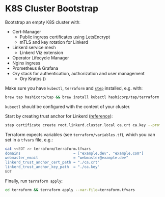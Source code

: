 # K8S Cluster Bootstrap

Bootstrap an empty K8S cluster with:

- Cert-Manager
    - Public ingress certificates using LetsEncrypt
    - mTLS and key rotation for Linkerd
- Linkerd service mesh
    - Linkerd Viz extension
- Operator Lifecycle Manager
- Nginx ingress
- Prometheus & Grafana
- Ory stack for authentication, authorization and user management
    - Ory Kratos ()

Make sure you have `kubectl`, `terraform` and [`step`](https://smallstep.com/docs/step-cli/reference/) installed, e.g. with:

```bash
brew tap hashicorp/tap && brew install kubectl hashicorp/tap/terraform step
```

`kubectl` should be configured with the context of your cluster.
 
Start by creating trust anchor for Linkerd ([reference](https://linkerd.io/2.14/tasks/generate-certificates)):

```bash
step certificate create root.linkerd.cluster.local ca.crt ca.key --profile root-ca --no-password --insecure --not-after=87600h
```

Terraform expects variables (see `terraform/variables.tf`), which you can set in a `tfvars` file, e.g.:

```bash
cat <<EOT >> terraform/terraform.tfvars
domains                        = ["example.dev", "example.com"]
webmaster_email                = "webmaster@example.dev"
linkerd_trust_anchor_cert_path = "./ca.crt"
linkerd_trust_anchor_key_path  = "./ca.key"
EOT
```

Finally, run `terraform apply`:

```bash
cd terraform && terraform apply --var-file=terraform.tfvars
```
